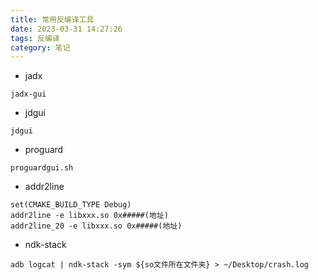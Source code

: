 ```yaml
---
title: 常用反编译工具
date: 2023-03-31 14:27:26
tags: 反编译
category: 笔记
---
```


- jadx

```plain
jadx-gui
```

- jdgui

```plain
jdgui
```

- proguard

```plain
proguardgui.sh
```

- addr2line

```plain
set(CMAKE_BUILD_TYPE Debug)
addr2line -e libxxx.so 0x#####(地址)
addr2line_20 -e libxxx.so 0x#####(地址)
```

- ndk-stack

```plain
adb logcat | ndk-stack -sym ${so文件所在文件夹} > ~/Desktop/crash.log
```
